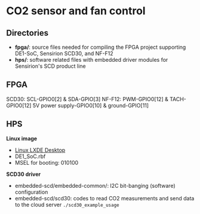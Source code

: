 # CO2 sensor and fan control

## Directories
-  **fpga/**: source files needed for compiling the FPGA project supporting DE1-SoC, Sensirion SCD30, and NF-F12
-  **hps/**: software related files with embedded driver modules for Sensirion's SCD product line

## FPGA
SCD30: SCL-GPIO0[2] & SDA-GPIO[3]
NF-F12: PWM-GPIO0[12] & TACH-GPIO0[12]
5V power supply-GPIO0[10] & ground-GPIO[11]

## HPS

**Linux image**
- [Linux LXDE Desktop](https://www.terasic.com.tw/cgi-bin/page/archive.pl?Language=English&No=836&PartNo=4)
- DE1_SoC.rbf
- MSEL for booting: 010100

**SCD30 driver**
- embedded-scd/embedded-common/: I2C bit-banging (software) configuration
- embedded-scd/scd30: codes to read CO2 measurements and send data to the cloud server
```./scd30_example_usage```
